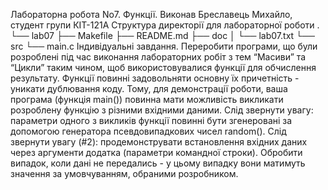 Лабораторна робота No7. Функції. Виконав Бреславець Михайло, студент групи КІТ-121А
Структура директорії для лабораторної роботи
.
└── lab07
├── Makefile
├── README.md
├── doc
│ └── lab07.txt
└── src
└── main.c
Індивідуальні завдання.
Переробити програми, що були розроблені під час виконання лабораторних робіт з тем
“Масиви” та “Цикли” таким чином, щоб використовувалися функції для обчислення результату.
Функції повинні задовольняти основну їх причетність - уникати дублювання коду. Тому,
для демонстрації роботи, ваша програма (функція main()) повинна мати можливість викликати
розроблену функцію з різними вхідними даними.
Слід звернути увагу: параметри одного з викликів функції повинні бути згенеровані за
допомогою генератора псевдовипадкових чисел random().
Слід звернути увагу (#2): продемонструвати встановлення вхідних даних через аргументи
додатка (параметри командної строки). Обробити випадок, коли дані не передались - у цьому
випадку вони матимуть значення за умовчуванням, обраними розробником.
